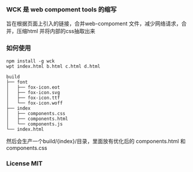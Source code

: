 ### WCK 是 web compoment tools 的缩写

旨在根据页面上引入的链接，合并web-compoment 文件，减少网络请求，合并，压缩html
并将内部的css抽取出来


### 如何使用

```
npm install -g wck
wpt index.html b.html c.html d.html

build
├── font
│   ├── fox-icon.eot
│   ├── fox-icon.svg
│   ├── fox-icon.ttf
│   └── fox-icon.woff
├── index
│   ├── components.css
│   ├── components.html
│   └── components.js
└── index.html
```

然后会生产一个build/{index}/目录，里面放有优化后的 components.html
和 components.css


### License MIT


